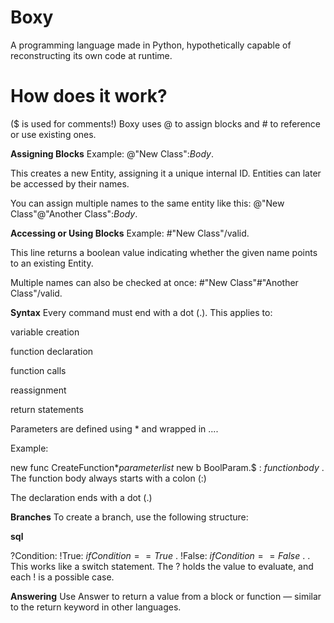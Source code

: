# Boxy
A programming language made in Python, hypothetically capable of reconstructing its own code at runtime.

# How does it work?
($ is used for comments!)
Boxy uses @ to assign blocks and # to reference or use existing ones.

**Assigning Blocks**
Example:
@"New Class":$Body$.

This creates a new Entity, assigning it a unique internal ID. Entities can later be accessed by their names.

You can assign multiple names to the same entity like this:
@"New Class"@"Another Class":$Body$.

**Accessing or Using Blocks**
Example:
#"New Class"/valid.

This line returns a boolean value indicating whether the given name points to an existing Entity.

Multiple names can also be checked at once:
#"New Class"#"Another Class"/valid.

**Syntax**
Every command must end with a dot (.).
This applies to:

variable creation

function declaration

function calls

reassignment

return statements

Parameters are defined using * and wrapped in $...$.

Example:

new func CreateFunction*$parameter list$ new b BoolParam.$
:
$function body$
.
The function body always starts with a colon (:)

The declaration ends with a dot (.)

**Branches**
To create a branch, use the following structure:

**sql**

?Condition:
  !True: $if Condition == True$
  .
  !False: $if Condition == False$
  .
.
This works like a switch statement. The ? holds the value to evaluate, and each ! is a possible case.

**Answering**
Use Answer to return a value from a block or function — similar to the return keyword in other languages.
